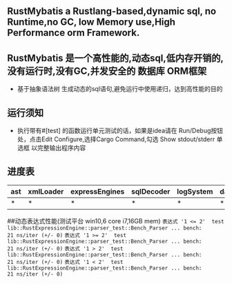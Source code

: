 
## RustMybatis a Rustlang-based,dynamic sql, no Runtime,no GC, low Memory use,High Performance orm Framework. 

## RustMybatis 是一个高性能的,动态sql,低内存开销的,没有运行时,没有GC,并发安全的  数据库 ORM框架

* 基于抽象语法树 生成动态的sql语句,避免运行中使用递归，达到高性能的目的



## 运行须知
* 执行带有#[test] 的函数运行单元测试的话，如果是idea请在 Run/Debug按钮处，点击Edit Configure,选择Cargo Command,勾选 Show stdout/stderr 单选框 以完整输出程序内容


## 进度表
| ast | xmlLoader | expressEngines | sqlDecoder | logSystem | dataSourceRouter |templeteDecoder |
| ------ | ------ | ------ | ------ | ------ | ------ |------ |
| * | * | * | * | * | * | * |


##动态表达式性能(测试平台 win10,6 core i7,16GB mem)
``` 表达式 '1 <= 2'  test lib::RustExpressionEngine::parser_test::Bench_Parser ... bench:          21 ns/iter (+/- 0) ```
``` 表达式 '1 >= 2'  test lib::RustExpressionEngine::parser_test::Bench_Parser ... bench:          21 ns/iter (+/- 0) ```
``` 表达式 '1 > 2'  test lib::RustExpressionEngine::parser_test::Bench_Parser ... bench:          21 ns/iter (+/- 0) ```
``` 表达式 '1 < 2'  test lib::RustExpressionEngine::parser_test::Bench_Parser ... bench:          21 ns/iter (+/- 0) ```
